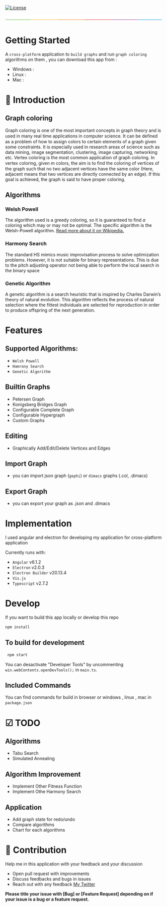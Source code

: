 [![License](http://img.shields.io/badge/Licence-MIT-brightgreen.svg)](LICENSE.md)

![](./split.png)

# Getting Started
A `cross-platform` application to `build graphs` and run `graph coloring` algorithms on them , you can download this app from :
- Windows : 
- Linux :
- Mac :

# 🚀 Introduction

## Graph coloring
Graph coloring is one of the most important concepts in graph theory and is used in many real time applications in computer science. It can be deﬁned as a problem of how to assign colors to certain elements of a graph given some constraints. It is especially used in research areas of science such as data mining, image segmentation, clustering, image capturing, networking etc. Vertex coloring is the most common application of graph coloring. In vertex coloring, given m colors, the aim is to ﬁnd the coloring of vertices of the graph such that no two adjacent vertices have the same color (Here, adjacent means that two vertices are directly connected by an edge). If this goal is achieved, the graph is said to have proper coloring.

## Algorithms

### Welsh Powell
The algorithm used is a greedy coloring, so it is guaranteed to find *a* coloring which may or may not be optimal. The specific algorithm is the Welsh-Powell algorithm. [Read more about it on Wikipedia.](https://en.wikipedia.org/wiki/Graph_coloring#Greedy_coloring)

### Harmony Search
The standard HS mimics music improvisation process to solve optimization problems. However, it is not suitable for binary representations. This is due to the pitch adjusting operator not being able to perform the local search in the binary space

### Genetic Algorithm
A genetic algorithm is a search heuristic that is inspired by Charles Darwin’s theory of natural evolution. This algorithm reflects the process of natural selection where the fittest individuals are selected for reproduction in order to produce offspring of the next generation.

# Features

## Supported Algorithms:
- `Welsh Powell`
- `Hamrony Search`
- `Genetic Algorithm`
## Builtin Graphs
- Petersen Graph
- Konigsberg Bridges Graph
- Configurable Complete Graph
- Configurable Hypergraph
- Custom Graphs

## Editing
- Graphically Add/Edit/Delete Vertices and Edges

## Import Graph
- you can import json graph (`gephi`) or `dimacs` graphs (.col, .dimacs)

## Export Graph
- you can export your graph as .json and .dimacs 

# Implementation
I used angular and electron for developing my application for cross-platform application 

Currently runs with:

- `Angular` v6.1.2
- `Electron` v2.0.3
- `Electron Builder` v20.13.4
- `Vis.js`
- `Typescript` v2.7.2

# Develop
If you want to build this app locally or develop this repo

``` bash
npm install
```

## To build for development

``` bash
 npm start
```  

You can desactivate "Developer Tools" by uncommenting `win.webContents.openDevTools();` in `main.ts`.

## Included Commands

You can find commands for build in browser or windows , linux , mac in `package.json`

# ☑ TODO

## Algorithms
- Tabu Search
- Simulated Annealing

## Algorithm Improvement
- Implement Other Fitness Function
- Implement Othe Harmony Search

## Application
- Add graph state for redo/undo
- Compare algorithms
- Chart for each algorithms

# 👬 Contribution

Help me in this application with your feedback and your discussion

- Open pull request with improvements
- Discuss feedbacks and bugs in issues 
- Reach out with any feedback [My Twitter](https://twitter.com/amirdeljouyi)

**Please title your issue with [Bug] or [Feature Request] depending on if your issue is a bug or a feature request.**

[license-badge]: https://img.shields.io/badge/license-Apache2-blue.svg?style=flat
[license]: ./LICENSE.md
